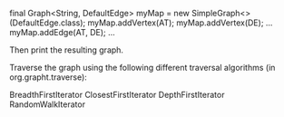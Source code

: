 

 final Graph<String, DefaultEdge> myMap = new SimpleGraph<>(DefaultEdge.class);
 myMap.addVertex(AT);
 myMap.addVertex(DE);
 ...
 myMap.addEdge(AT, DE);
 ...
 
 
Then print the resulting graph.



Traverse the graph using the following different traversal algorithms (in org.grapht.traverse):



BreadthFirstIterator
ClosestFirstIterator
DepthFirstIterator
RandomWalkIterator
